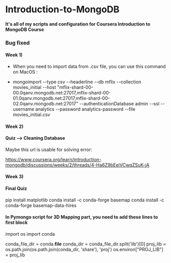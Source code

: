 # Introduction-to-MongoDB
#### It's all of my scripts and configuration for Coursera Introduction to MongoDB Course

### Bug fixed
#### Week 1)
+ When you need to import data from .csv file, you can use this command on MacOS : 
- mongoimport --type csv --headerline --db mflix --collection movies_initial --host "mflix-shard-00-00.0qanv.mongodb.net:27017,mflix-shard-00-01.0qanv.mongodb.net:27017,mflix-shard-00-02.0qanv.mongodb.net:27017" --authenticationDatabase admin --ssl --username analytics --password analytics-password --file movies_initial.csv

#### Week 2)
####  Quiz --> Cleaning Database
Maybe this url is usable for solving error:

https://www.coursera.org/learn/introduction-mongodb/discussions/weeks/2/threads/4-Ha6Z9bEeiVCwqZSuK-jA

#### Week 3)
####  Final Quiz

pip install matplotlib
conda install -c conda-forge basemap
conda install -c conda-forge basemap-data-hires

#### In Pymongo script for 3D Mapping part, you need to add these lines to first block

import os
import conda

conda_file_dir = conda.__file__
conda_dir = conda_file_dir.split('lib')[0]
proj_lib = os.path.join(os.path.join(conda_dir, 'share'), 'proj')
os.environ["PROJ_LIB"] = proj_lib
